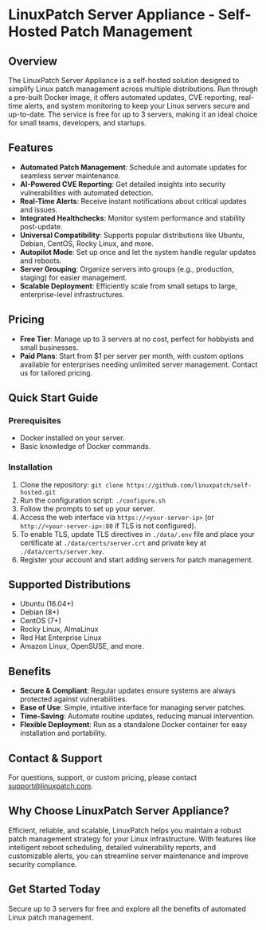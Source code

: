 
# LinuxPatch Server Appliance - Self-Hosted Patch Management

## Overview
The LinuxPatch Server Appliance is a self-hosted solution designed to simplify Linux patch management across multiple distributions. Run through a pre-built Docker image, it offers automated updates, CVE reporting, real-time alerts, and system monitoring to keep your Linux servers secure and up-to-date. The service is free for up to 3 servers, making it an ideal choice for small teams, developers, and startups.

## Features
- **Automated Patch Management**: Schedule and automate updates for seamless server maintenance.
- **AI-Powered CVE Reporting**: Get detailed insights into security vulnerabilities with automated detection.
- **Real-Time Alerts**: Receive instant notifications about critical updates and issues.
- **Integrated Healthchecks**: Monitor system performance and stability post-update.
- **Universal Compatibility**: Supports popular distributions like Ubuntu, Debian, CentOS, Rocky Linux, and more.
- **Autopilot Mode**: Set up once and let the system handle regular updates and reboots.
- **Server Grouping**: Organize servers into groups (e.g., production, staging) for easier management.
- **Scalable Deployment**: Efficiently scale from small setups to large, enterprise-level infrastructures.

## Pricing
- **Free Tier**: Manage up to 3 servers at no cost, perfect for hobbyists and small businesses.
- **Paid Plans**: Start from $1 per server per month, with custom options available for enterprises needing unlimited server management. Contact us for tailored pricing.

## Quick Start Guide

### Prerequisites
- Docker installed on your server.
- Basic knowledge of Docker commands.

### Installation
1. Clone the repository: `git clone https://github.com/linuxpatch/self-hosted.git`
2. Run the configuration script: `./configure.sh`
3. Follow the prompts to set up your server.
4. Access the web interface via `https://<your-server-ip>` (or `http://<your-server-ip>:80` if TLS is not configured).
5. To enable TLS, update TLS directives in `./data/.env` file and place your certificate at `./data/certs/server.crt` and private key at `./data/certs/server.key`.
6. Register your account and start adding servers for patch management.

## Supported Distributions
- Ubuntu (16.04+)
- Debian (8+)
- CentOS (7+)
- Rocky Linux, AlmaLinux
- Red Hat Enterprise Linux
- Amazon Linux, OpenSUSE, and more.

## Benefits
- **Secure & Compliant**: Regular updates ensure systems are always protected against vulnerabilities.
- **Ease of Use**: Simple, intuitive interface for managing server patches.
- **Time-Saving**: Automate routine updates, reducing manual intervention.
- **Flexible Deployment**: Run as a standalone Docker container for easy installation and portability.

## Contact & Support
For questions, support, or custom pricing, please contact [support@linuxpatch.com](mailto:support@linuxpatch.com).

## Why Choose LinuxPatch Server Appliance?
Efficient, reliable, and scalable, LinuxPatch helps you maintain a robust patch management strategy for your Linux infrastructure. With features like intelligent reboot scheduling, detailed vulnerability reports, and customizable alerts, you can streamline server maintenance and improve security compliance.

## Get Started Today
Secure up to 3 servers for free and explore all the benefits of automated Linux patch management.